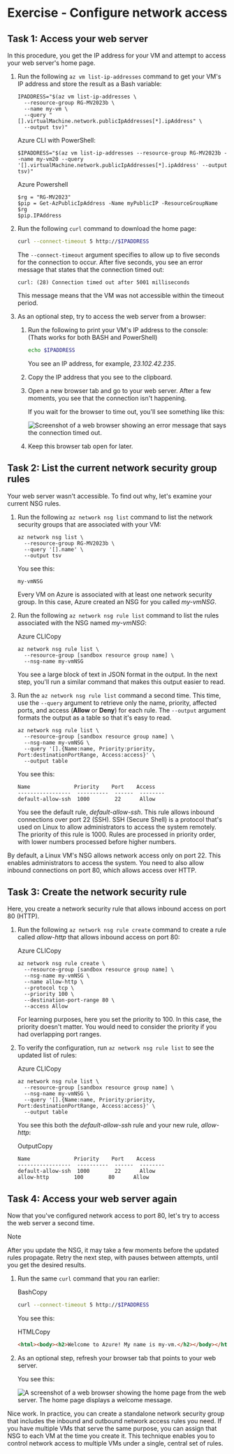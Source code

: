 # Exercise - Configure network access

## Task 1: Access your web server

In this procedure, you get the IP address for your VM and attempt to access your web server's home page.

1. Run the following `az vm list-ip-addresses` command to get your VM's IP address and store the result as a Bash variable:

   ```azurecli
   IPADDRESS="$(az vm list-ip-addresses \
     --resource-group RG-MV2023b \
     --name my-vm \
     --query "[].virtualMachine.network.publicIpAddresses[*].ipAddress" \
     --output tsv)"
   ```

   Azure CLI with PowerShell:

   ```
   $IPADDRESS="$(az vm list-ip-addresses --resource-group RG-MV2023b --name my-vm20 --query '[].virtualMachine.network.publicIpAddresses[*].ipAddress' --output tsv)"
   ```

   

   Azure Powershell

   ```
   $rg = "RG-MV2023"
   $pip = Get-AzPublicIpAddress -Name myPublicIP -ResourceGroupName $rg
   $pip.IPAddress
   ```

   

2. Run the following `curl` command to download the home page:

   ```bash
   curl --connect-timeout 5 http://$IPADDRESS
   ```

   The `--connect-timeout` argument specifies to allow up to five seconds for the connection to occur. After five seconds, you see an error message that states that the connection timed out:

   ```output
   curl: (28) Connection timed out after 5001 milliseconds
   ```

   This message means that the VM was not accessible within the timeout period.

3. As an optional step, try to access the web server from a browser:

   1. Run the following to print your VM's IP address to the console: (Thats works for both BASH and PowerShell)

      ```bash
      echo $IPADDRESS
      ```

      You see an IP address, for example, *23.102.42.235*.

   2. Copy the IP address that you see to the clipboard.

   3. Open a new browser tab and go to your web server. After a few moments, you see that the connection isn't happening.

      If you wait for the browser to time out, you'll see something like this:

      ![Screenshot of a web browser showing an error message that says the connection timed out.](https://learn.microsoft.com/en-us/training/wwl-azure/describe-azure-compute-networking-services/media/browser-request-timeout-d7cc0e02.png)

   4. Keep this browser tab open for later.

## Task 2: List the current network security group rules

Your web server wasn't accessible. To find out why, let's examine your current NSG rules.

1. Run the following `az network nsg list` command to list the network security groups that are associated with your VM:

   ```azurecli
   az network nsg list \
     --resource-group RG-MV2023b \
     --query '[].name' \
     --output tsv
   ```

   You see this:

   ```output
   my-vmNSG
   ```

   Every VM on Azure is associated with at least one network security group. In this case, Azure created an NSG for you called *my-vmNSG*.

2. Run the following `az network nsg rule list` command to list the rules associated with the NSG named *my-vmNSG*:

   Azure CLICopy

   ```azurecli
   az network nsg rule list \
     --resource-group [sandbox resource group name] \
     --nsg-name my-vmNSG
   ```

   You see a large block of text in JSON format in the output. In the next step, you'll run a similar command that makes this output easier to read.

3. Run the `az network nsg rule list` command a second time. This time, use the `--query` argument to retrieve only the name, priority, affected ports, and access (**Allow** or **Deny**) for each rule. The `--output` argument formats the output as a table so that it's easy to read.

   ```azurecli
   az network nsg rule list \
     --resource-group [sandbox resource group name] \
     --nsg-name my-vmNSG \
     --query '[].{Name:name, Priority:priority, Port:destinationPortRange, Access:access}' \
     --output table
   ```

   You see this:

   ```output
   Name              Priority    Port    Access
   -----------------  ----------  ------  --------
   default-allow-ssh  1000        22      Allow
   ```

   You see the default rule, *default-allow-ssh*. This rule allows inbound connections over port 22 (SSH). SSH (Secure Shell) is a protocol that's used on Linux to allow administrators to access the system remotely. The priority of this rule is 1000. Rules are processed in priority order, with lower numbers processed before higher numbers.

By default, a Linux VM's NSG allows network access only on port 22. This enables administrators to access the system. You need to also allow inbound connections on port 80, which allows access over HTTP.

## Task 3: Create the network security rule

Here, you create a network security rule that allows inbound access on port 80 (HTTP).

1. Run the following `az network nsg rule create` command to create a rule called *allow-http* that allows inbound access on port 80:

   Azure CLICopy

   ```azurecli
   az network nsg rule create \
     --resource-group [sandbox resource group name] \
     --nsg-name my-vmNSG \
     --name allow-http \
     --protocol tcp \
     --priority 100 \
     --destination-port-range 80 \
     --access Allow
   ```

   For learning purposes, here you set the priority to 100. In this case, the priority doesn't matter. You would need to consider the priority if you had overlapping port ranges.

2. To verify the configuration, run `az network nsg rule list` to see the updated list of rules:

   Azure CLICopy

   ```azurecli
   az network nsg rule list \
     --resource-group [sandbox resource group name] \
     --nsg-name my-vmNSG \
     --query '[].{Name:name, Priority:priority, Port:destinationPortRange, Access:access}' \
     --output table
   ```

   You see this both the *default-allow-ssh* rule and your new rule, *allow-http*:

   OutputCopy

   ```output
   Name              Priority    Port    Access
   -----------------  ----------  ------  --------
   default-allow-ssh  1000        22      Allow
   allow-http        100        80      Allow
   ```

## Task 4: Access your web server again

Now that you've configured network access to port 80, let's try to access the web server a second time.

 Note

After you update the NSG, it may take a few moments before the updated rules propagate. Retry the next step, with pauses between attempts, until you get the desired results.

1. Run the same `curl` command that you ran earlier:

   BashCopy

   ```bash
   curl --connect-timeout 5 http://$IPADDRESS
   ```

   You see this:

   HTMLCopy

   ```html
   <html><body><h2>Welcome to Azure! My name is my-vm.</h2></body></html>
   ```

2. As an optional step, refresh your browser tab that points to your web server.

   You see this:

   ![A screenshot of a web browser showing the home page from the web server. The home page displays a welcome message.](https://learn.microsoft.com/en-us/training/wwl-azure/describe-azure-compute-networking-services/media/browser-request-successful-df21c6f1.png)

Nice work. In practice, you can create a standalone network security group that includes the inbound and outbound network access rules you need. If you have multiple VMs that serve the same purpose, you can assign that NSG to each VM at the time you create it. This technique enables you to control network access to multiple VMs under a single, central set of rules.